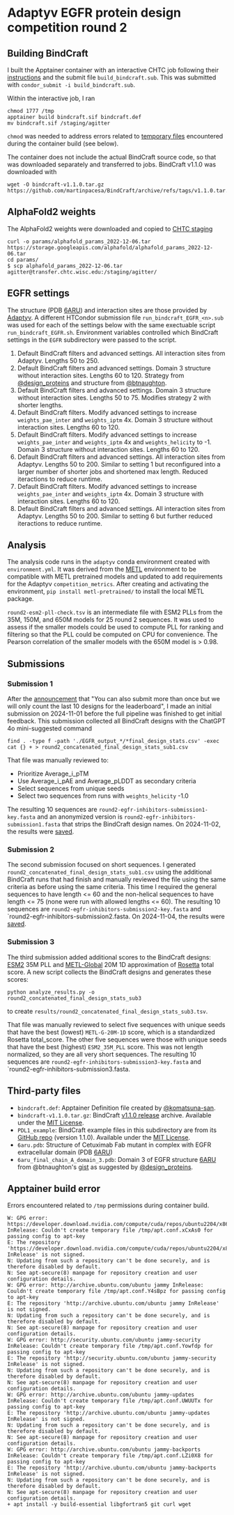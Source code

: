 # Adaptyv EGFR protein design competition round 2

## Building BindCraft
I built the Apptainer container with an interactive CHTC job following their [instructions](https://chtc.cs.wisc.edu/uw-research-computing/apptainer-htc) and the submit file `build_bindcraft.sub`.
This was submitted with `condor_submit -i build_bindcraft.sub`.

Within the interactive job, I ran
```
chmod 1777 /tmp
apptainer build bindcraft.sif bindcraft.def
mv bindcraft.sif /staging/agitter
```
`chmod` was needed to address errors related to [temporary files](https://superuser.com/questions/1496529/sudo-apt-get-update-couldnt-create-temporary-file) encountered during the container build (see below).

The container does not include the actual BindCraft source code, so that was downloaded separately and transferred to jobs.
BindCraft v1.1.0 was downloaded with
```
wget -O bindcraft-v1.1.0.tar.gz https://github.com/martinpacesa/BindCraft/archive/refs/tags/v1.1.0.tar.gz
```

## AlphaFold2 weights
The AlphaFold2 weights were downloaded and copied to [CHTC staging](https://chtc.cs.wisc.edu/uw-research-computing/file-avail-largedata.html)
```
curl -o params/alphafold_params_2022-12-06.tar https://storage.googleapis.com/alphafold/alphafold_params_2022-12-06.tar
cd params/
$ scp alphafold_params_2022-12-06.tar agitter@transfer.chtc.wisc.edu:/staging/agitter/
```

## EGFR settings
The structure (PDB [6ARU](https://www.rcsb.org/structure/6aru)) and interaction sites are those provided by [Adaptyv](https://design.adaptyvbio.com/).
A different HTCondor submission file `run_bindcraft_EGFR_<n>.sub` was used for each of the settings below with the same exectuable script `run_bindcraft_EGFR.sh`.
Environment variables controlled which BindCraft settings in the `EGFR` subdirectory were passed to the script.
1. Default BindCraft filters and advanced settings. All interaction sites from Adaptyv. Lengths 50 to 250.
2. Default BindCraft filters and advanced settings. Domain 3 structure without interaction sites. Lengths 60 to 120. Strategy from [@design_proteins](https://x.com/design_proteins/status/1851295516564525515) and structure from [@btnaughton](https://x.com/btnaughton/status/1851436952446537980).
3. Default BindCraft filters and advanced settings. Domain 3 structure without interaction sites. Lengths 50 to 75. Modifies strategy 2 with shorter lengths.
4. Default BindCraft filters. Modify advanced settings to increase `weights_pae_inter` and `weights_iptm` 4x. Domain 3 structure without interaction sites. Lengths 60 to 120.
5. Default BindCraft filters. Modify advanced settings to increase `weights_pae_inter` and `weights_iptm` 4x and `weights_helicity` to -1. Domain 3 structure without interaction sites. Lengths 60 to 120.
6. Default BindCraft filters and advanced settings. All interaction sites from Adaptyv. Lengths 50 to 200. Similar to setting 1 but reconfigured into a larger number of shorter jobs and shortened max length. Reduced iteractions to reduce runtime.
7. Default BindCraft filters. Modify advanced settings to increase `weights_pae_inter` and `weights_iptm` 4x. Domain 3 structure with interaction sites. Lengths 60 to 120.
8. Default BindCraft filters and advanced settings. All interaction sites from Adaptyv. Lengths 50 to 200. Similar to setting 6 but further reduced iteractions to reduce runtime.

## Analysis
The analysis code runs in the `adaptyv` conda environment created with `environment.yml`.
It was derived from the [METL](https://github.com/gitter-lab/metl/blob/9912989380ebe1246a2e35a92488e424d7ae571b/environment.yml) environment to be compatible with METL pretrained models and updated to add requirements for the Adaptyv `competition_metrics`.
After creating and activating the environment, `pip install metl-pretrained/` to install the local METL package.

`round2-esm2-pll-check.tsv` is an intermediate file with ESM2 PLLs from the 35M, 150M, and 650M models for 25 round 2 sequences.
It was used to assess if the smaller models could be used to compute PLL for ranking and filtering so that the PLL could be computed on CPU for convenience.
The Pearson correlation of the smaller models with the 650M model is > 0.98.

## Submissions
### Submission 1
After the [announcement](https://x.com/adaptyvbio/status/1852435680506355823) that "You can also submit more than once but we will only count the last 10 designs for the leaderboard", I made an initial submission on 2024-11-01 before the full pipeline was finished to get initial feedback.
This submission collected all BindCraft designs with the ChatGPT 4o mini-suggested command
```
find . -type f -path './EGFR_output_*/*final_design_stats.csv' -exec cat {} + > round2_concatenated_final_design_stats_sub1.csv
```
That file was manually reviewed to:
- Prioritize Average_i_pTM
- Use Average_i_pAE and Average_pLDDT as secondary criteria
- Select sequences from unique seeds
- Select two sequences from runs with `weights_helicity` -1.0

The resulting 10 sequences are `round2-egfr-inhibitors-submission1-key.fasta` and an anonymized version is `round2-egfr-inhibitors-submission1.fasta` that strips the BindCraft design names.
On 2024-11-02, the results were [saved](results/round2-egfr-inhibitors-submission1-leaderboard-2024-11-02.png).

### Submission 2
The second submission focused on short sequences. I generated `round2_concatenated_final_design_stats_sub1.csv` using the additional BindCraft runs that had finish and manually reviewed the file using the same criteria as before using the same criteria.
This time I required the general sequences to have length <= 60 and the non-helical sequences to have length <= 75 (none were run with allowed lengths <= 60).
The resulting 10 sequences are `round2-egfr-inhibitors-submission2-key.fasta` and `round2-egfr-inhibitors-submission2.fasta.
On 2024-11-04, the results were [saved](results/round2-egfr-inhibitors-submission2-leaderboard-2024-11-04.png).

### Submission 3
The third submission added additional scores to the BindCraft designs: [ESM2](https://github.com/facebookresearch/esm) 35M PLL and [METL-Global](https://github.com/gitter-lab/metl-pretrained) 20M 1D approximation of [Rosetta](https://rosettacommons.org/) total score.
A new script collects the BindCraft designs and generates these scores:
```
python analyze_results.py -o round2_concatenated_final_design_stats_sub3
```
to create `results/round2_concatenated_final_design_stats_sub3.tsv`.

That file was manually reviewed to select five sequences with unique seeds that have the best (lowest) `METL-G-20M-1D` score, which is a standardized Rosetta total_score.
The other five sequences were those with unique seeds that have the best (highest) `ESM2_35M_PLL` score.
This was not length normalized, so they are all very short sequences.
The resulting 10 sequences are `round2-egfr-inhibitors-submission3-key.fasta` and `round2-egfr-inhibitors-submission3.fasta.

## Third-party files
- `bindcraft.def`: Apptainer Definition file created by [@komatsuna-san](https://github.com/martinpacesa/BindCraft/issues/23#issuecomment-2408333526).
- `bindcraft-v1.1.0.tar.gz`: BindCraft [v1.1.0 release](https://github.com/martinpacesa/BindCraft/releases/tag/v1.1.0) archive. Available under the [MIT License](https://github.com/martinpacesa/BindCraft/blob/main/LICENSE).
- `PDL1_example`: BindCraft example files in this subdirectory are from its [GitHub repo](https://github.com/martinpacesa/BindCraft/tree/d2d3cd0b5d6b02d12d24afa59e640717e36f552c) (version 1.1.0). Available under the [MIT License](https://github.com/martinpacesa/BindCraft/blob/main/LICENSE).
- `6aru.pdb`: Structure of Cetuximab Fab mutant in complex with EGFR extracellular domain (PDB [6ARU](https://www.rcsb.org/structure/6aru))
- `6aru_final_chain_A_domain_3.pdb`: Domain 3 of EGFR structure [6ARU](https://www.rcsb.org/structure/6aru) from @btnaughton's [gist](https://gist.github.com/hgbrian/affd44dc63c6fb01a5a9620c24c74b26) as suggested by [@design_proteins](https://x.com/design_proteins/status/1851308130392473919).

## Apptainer build error
Errors encountered related to `/tmp` permissions during container build.
```
W: GPG error: https://developer.download.nvidia.com/compute/cuda/repos/ubuntu2204/x86_64  InRelease: Couldn't create temporary file /tmp/apt.conf.xCxAs0 for passing config to apt-key
E: The repository 'https://developer.download.nvidia.com/compute/cuda/repos/ubuntu2204/x86_64  InRelease' is not signed.
N: Updating from such a repository can't be done securely, and is therefore disabled by default.
N: See apt-secure(8) manpage for repository creation and user configuration details.
W: GPG error: http://archive.ubuntu.com/ubuntu jammy InRelease: Couldn't create temporary file /tmp/apt.conf.Y4sBpz for passing config to apt-key
E: The repository 'http://archive.ubuntu.com/ubuntu jammy InRelease' is not signed.
N: Updating from such a repository can't be done securely, and is therefore disabled by default.
N: See apt-secure(8) manpage for repository creation and user configuration details.
W: GPG error: http://security.ubuntu.com/ubuntu jammy-security InRelease: Couldn't create temporary file /tmp/apt.conf.Yowfdp for passing config to apt-key
E: The repository 'http://security.ubuntu.com/ubuntu jammy-security InRelease' is not signed.
N: Updating from such a repository can't be done securely, and is therefore disabled by default.
N: See apt-secure(8) manpage for repository creation and user configuration details.
W: GPG error: http://archive.ubuntu.com/ubuntu jammy-updates InRelease: Couldn't create temporary file /tmp/apt.conf.UWUUTx for passing config to apt-key
E: The repository 'http://archive.ubuntu.com/ubuntu jammy-updates InRelease' is not signed.
N: Updating from such a repository can't be done securely, and is therefore disabled by default.
N: See apt-secure(8) manpage for repository creation and user configuration details.
W: GPG error: http://archive.ubuntu.com/ubuntu jammy-backports InRelease: Couldn't create temporary file /tmp/apt.conf.LZi0X8 for passing config to apt-key
E: The repository 'http://archive.ubuntu.com/ubuntu jammy-backports InRelease' is not signed.
N: Updating from such a repository can't be done securely, and is therefore disabled by default.
N: See apt-secure(8) manpage for repository creation and user configuration details.
+ apt install -y build-essential libgfortran5 git curl wget
```